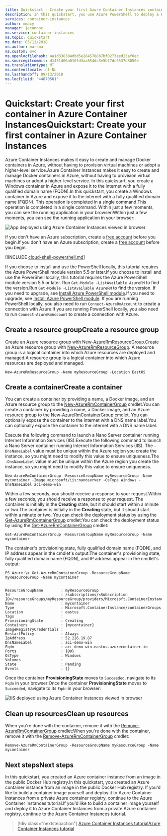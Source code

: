 ```yaml
---
title: Quickstart - Create your first Azure Container Instances container with PowerShell
description: In this quickstart, you use Azure PowerShell to deploy a Windows container in Azure Container Instances
services: container-instances
author: mmacy
manager: jeconnoc
ms.service: container-instances
ms.topic: quickstart
ms.date: 05/11/2018
ms.author: marsma
ms.custom: mvc
ms.openlocfilehash: 4a1d338304dbd5e2845768b7bf0273eed23af0ec
ms.sourcegitcommit: d1451406a010fd3aa854dc8e5b77dc5537d8050e
ms.translationtype: MT
ms.contentlocale: nl-NL
ms.lasthandoff: 09/13/2018
ms.locfileid: "44870501"
---
```

# <a name="quickstart-create-your-first-container-in-azure-container-instances"></a><span data-ttu-id="80543-103">Quickstart: Create your first container in Azure Container Instances</span><span class="sxs-lookup"><span data-stu-id="80543-103">Quickstart: Create your first container in Azure Container Instances</span></span>

<span data-ttu-id="80543-104">Azure Container Instances makes it easy to create and manage Docker containers in Azure, without having to provision virtual machines or adopt a higher-level service.</span><span class="sxs-lookup"><span data-stu-id="80543-104">Azure Container Instances makes it easy to create and manage Docker containers in Azure, without having to provision virtual machines or adopt a higher-level service.</span></span> <span data-ttu-id="80543-105">In this quickstart, you create a Windows container in Azure and expose it to the internet with a fully qualified domain name (FQDN).</span><span class="sxs-lookup"><span data-stu-id="80543-105">In this quickstart, you create a Windows container in Azure and expose it to the internet with a fully qualified domain name (FQDN).</span></span> <span data-ttu-id="80543-106">This operation is completed in a single command.</span><span class="sxs-lookup"><span data-stu-id="80543-106">This operation is completed in a single command.</span></span> <span data-ttu-id="80543-107">Within just a few moments, you can see the running application in your browser:</span><span class="sxs-lookup"><span data-stu-id="80543-107">Within just a few moments, you can see the running application in your browser:</span></span>

![App deployed using Azure Container Instances viewed in browser][qs-powershell-01]

<span data-ttu-id="80543-109">If you don't have an Azure subscription, create a [free account](https://azure.microsoft.com/free/) before you begin.</span><span class="sxs-lookup"><span data-stu-id="80543-109">If you don't have an Azure subscription, create a [free account](https://azure.microsoft.com/free/) before you begin.</span></span>

[!INCLUDE [cloud-shell-powershell.md](../../includes/cloud-shell-powershell.md)]

<span data-ttu-id="80543-110">If you choose to install and use the PowerShell locally, this tutorial requires the Azure PowerShell module version 5.5 or later.</span><span class="sxs-lookup"><span data-stu-id="80543-110">If you choose to install and use the PowerShell locally, this tutorial requires the Azure PowerShell module version 5.5 or later.</span></span> <span data-ttu-id="80543-111">Run `Get-Module -ListAvailable AzureRM` to find the version.</span><span class="sxs-lookup"><span data-stu-id="80543-111">Run `Get-Module -ListAvailable AzureRM` to find the version.</span></span> <span data-ttu-id="80543-112">If you need to upgrade, see [Install Azure PowerShell module](/powershell/azure/install-azurerm-ps).</span><span class="sxs-lookup"><span data-stu-id="80543-112">If you need to upgrade, see [Install Azure PowerShell module](/powershell/azure/install-azurerm-ps).</span></span> <span data-ttu-id="80543-113">If you are running PowerShell locally, you also need to run `Connect-AzureRmAccount` to create a connection with Azure.</span><span class="sxs-lookup"><span data-stu-id="80543-113">If you are running PowerShell locally, you also need to run `Connect-AzureRmAccount` to create a connection with Azure.</span></span>

## <a name="create-a-resource-group"></a><span data-ttu-id="80543-114">Create a resource group</span><span class="sxs-lookup"><span data-stu-id="80543-114">Create a resource group</span></span>

<span data-ttu-id="80543-115">Create an Azure resource group with [New-AzureRmResourceGroup][New-AzureRmResourceGroup].</span><span class="sxs-lookup"><span data-stu-id="80543-115">Create an Azure resource group with [New-AzureRmResourceGroup][New-AzureRmResourceGroup].</span></span> <span data-ttu-id="80543-116">A resource group is a logical container into which Azure resources are deployed and managed.</span><span class="sxs-lookup"><span data-stu-id="80543-116">A resource group is a logical container into which Azure resources are deployed and managed.</span></span>

 ```azurepowershell-interactive
New-AzureRmResourceGroup -Name myResourceGroup -Location EastUS
```

## <a name="create-a-container"></a><span data-ttu-id="80543-117">Create a container</span><span class="sxs-lookup"><span data-stu-id="80543-117">Create a container</span></span>

<span data-ttu-id="80543-118">You can create a container by providing a name, a Docker image, and an Azure resource group to the [New-AzureRmContainerGroup][New-AzureRmContainerGroup] cmdlet.</span><span class="sxs-lookup"><span data-stu-id="80543-118">You can create a container by providing a name, a Docker image, and an Azure resource group to the [New-AzureRmContainerGroup][New-AzureRmContainerGroup] cmdlet.</span></span> <span data-ttu-id="80543-119">You can optionally expose the container to the internet with a DNS name label.</span><span class="sxs-lookup"><span data-stu-id="80543-119">You can optionally expose the container to the internet with a DNS name label.</span></span>

<span data-ttu-id="80543-120">Execute the following command to launch a Nano Server container running Internet Information Services (IIS).</span><span class="sxs-lookup"><span data-stu-id="80543-120">Execute the following command to launch a Nano Server container running Internet Information Services (IIS).</span></span> <span data-ttu-id="80543-121">The `-DnsNameLabel` value must be unique within the Azure region you create the instance, so you might need to modify this value to ensure uniqueness.</span><span class="sxs-lookup"><span data-stu-id="80543-121">The `-DnsNameLabel` value must be unique within the Azure region you create the instance, so you might need to modify this value to ensure uniqueness.</span></span>

 ```azurepowershell-interactive
New-AzureRmContainerGroup -ResourceGroupName myResourceGroup -Name mycontainer -Image microsoft/iis:nanoserver -OsType Windows -DnsNameLabel aci-demo-win
```

<span data-ttu-id="80543-122">Within a few seconds, you should receive a response to your request.</span><span class="sxs-lookup"><span data-stu-id="80543-122">Within a few seconds, you should receive a response to your request.</span></span> <span data-ttu-id="80543-123">The container is initially in the **Creating** state, but it should start within a minute or two.</span><span class="sxs-lookup"><span data-stu-id="80543-123">The container is initially in the **Creating** state, but it should start within a minute or two.</span></span> <span data-ttu-id="80543-124">You can check the deployment status by using the [Get-AzureRmContainerGroup][Get-AzureRmContainerGroup] cmdlet:</span><span class="sxs-lookup"><span data-stu-id="80543-124">You can check the deployment status by using the [Get-AzureRmContainerGroup][Get-AzureRmContainerGroup] cmdlet:</span></span>

 ```azurepowershell-interactive
Get-AzureRmContainerGroup -ResourceGroupName myResourceGroup -Name mycontainer
```

<span data-ttu-id="80543-125">The container's provisioning state, fully qualified domain name (FQDN), and IP address appear in the cmdlet's output:</span><span class="sxs-lookup"><span data-stu-id="80543-125">The container's provisioning state, fully qualified domain name (FQDN), and IP address appear in the cmdlet's output:</span></span>

```console
PS Azure:\> Get-AzureRmContainerGroup -ResourceGroupName myResourceGroup -Name mycontainer


ResourceGroupName        : myResourceGroup
Id                       : /subscriptions/<Subscription ID>/resourceGroups/myResourceGroup/providers/Microsoft.ContainerInstance/containerGroups/mycontainer
Name                     : mycontainer
Type                     : Microsoft.ContainerInstance/containerGroups
Location                 : eastus
Tags                     :
ProvisioningState        : Creating
Containers               : {mycontainer}
ImageRegistryCredentials :
RestartPolicy            : Always
IpAddress                : 52.226.19.87
DnsNameLabel             : aci-demo-win
Fqdn                     : aci-demo-win.eastus.azurecontainer.io
Ports                    : {80}
OsType                   : Windows
Volumes                  :
State                    : Pending
Events                   : {}
```

<span data-ttu-id="80543-126">Once the container **ProvisioningState** moves to `Succeeded`, navigate to its `Fqdn` in your browser:</span><span class="sxs-lookup"><span data-stu-id="80543-126">Once the container **ProvisioningState** moves to `Succeeded`, navigate to its `Fqdn` in your browser:</span></span>

![IIS deployed using Azure Container Instances viewed in browser][qs-powershell-01]

## <a name="clean-up-resources"></a><span data-ttu-id="80543-128">Clean up resources</span><span class="sxs-lookup"><span data-stu-id="80543-128">Clean up resources</span></span>

<span data-ttu-id="80543-129">When you're done with the container, remove it with the [Remove-AzureRmContainerGroup][Remove-AzureRmContainerGroup] cmdlet:</span><span class="sxs-lookup"><span data-stu-id="80543-129">When you're done with the container, remove it with the [Remove-AzureRmContainerGroup][Remove-AzureRmContainerGroup] cmdlet:</span></span>

 ```azurepowershell-interactive
Remove-AzureRmContainerGroup -ResourceGroupName myResourceGroup -Name mycontainer
```

## <a name="next-steps"></a><span data-ttu-id="80543-130">Next steps</span><span class="sxs-lookup"><span data-stu-id="80543-130">Next steps</span></span>

<span data-ttu-id="80543-131">In this quickstart, you created an Azure container instance from an image in the public Docker Hub registry.</span><span class="sxs-lookup"><span data-stu-id="80543-131">In this quickstart, you created an Azure container instance from an image in the public Docker Hub registry.</span></span> <span data-ttu-id="80543-132">If you'd like to build a container image yourself and deploy it to Azure Container Instances from a private Azure container registry, continue to the Azure Container Instances tutorial.</span><span class="sxs-lookup"><span data-stu-id="80543-132">If you'd like to build a container image yourself and deploy it to Azure Container Instances from a private Azure container registry, continue to the Azure Container Instances tutorial.</span></span>

> [!div class="nextstepaction"]
> [<span data-ttu-id="80543-133">Azure Container Instances tutorial</span><span class="sxs-lookup"><span data-stu-id="80543-133">Azure Container Instances tutorial</span></span>](./container-instances-tutorial-prepare-app.md)

<!-- IMAGES -->
[qs-powershell-01]: ./media/container-instances-quickstart-powershell/qs-powershell-01.png

<!-- LINKS -->
[New-AzureRmResourceGroup]: /powershell/module/azurerm.resources/new-azurermresourcegroup
[New-AzureRmContainerGroup]: /powershell/module/azurerm.containerinstance/new-azurermcontainergroup
[Get-AzureRmContainerGroup]: /powershell/module/azurerm.containerinstance/get-azurermcontainergroup
[Remove-AzureRmContainerGroup]: /powershell/module/azurerm.containerinstance/remove-azurermcontainergroup
